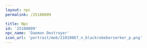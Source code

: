 ```yaml
---
layout: npc
permalink: /25100009

title: Npc
id: '25100009'
npc_name: 'Daemon Destroyer'
icon_url: 'portrait/mob/21010067_n_blackrobeberserker_p.png'
---
```

